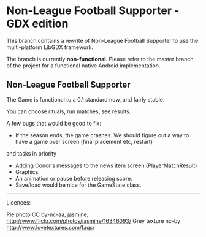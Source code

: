 Non-League Football Supporter - GDX edition
=========
This branch contains a rewrite of Non-League Football Supporter to use the multi-platform LibGDX framework.

The branch is currently **non-functional**. Please refer to the master branch of the project for a functional native Android implementation.



Non-League Football Supporter
-----------------------------
The Game is functional to a 0.1 standard now, and fairly stable.

You can choose rituals, run matches, see results.

A few bugs that would be good to fix:

- If the season ends, the game crashes. We should figure out a way to have a game over screen (final placement etc, restart)


and tasks in priority
- Adding Conor's messages to the news item screen (PlayerMatchResult)
- Graphics
- An animation or pause before releasing score.
- Save/load would be nice for the GameState class.

-----------
Licences:

Pie photo CC by-nc-aa, jasmine, http://www.flickr.com/photos/jasmine/16346093/
Grey texture nc-by http://www.lovetextures.com/faqs/